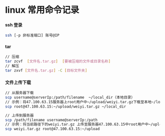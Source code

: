 # linux 常用命令记录

#### ssh 登录
```bash
ssh [-p 非标准端口] 账号@IP
```

#### tar

```bash
// 压缩
tar zcvf  [文件名.tar.gz]  [要被压缩的文件或目录名称]
// 解压
tar zxvf [文件名.tar.gz] -C [目标文件夹]
```

#### 文件上传下载
```bash
// 从服务器下载
scp username@serverIp:/path/filename  ~/local_dir（本地目录）
// 示例：将47.100.63.15服务器上root用户中~/upload/weiyi.tar.gz下载至本地~/local_dir目录中
scp root@47.100.63.15:~/upload/weiyi.tar.gz ~/local_dir

// 上传到服务器
scp /path/filename username@serverIp:/path
// 示例：将当前路径下的weiyi.tar.gz 上传至服务器47.100.63.15中root用户中~/upload文件夹
scp weiyi.tar.gz root@47.100.63.15:~/upload
```
